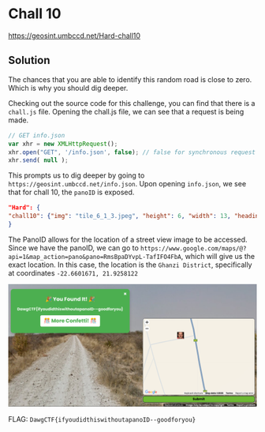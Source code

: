 # Chall 10

https://geosint.umbccd.net/Hard-chall10

## Solution

The chances that you are able to identify this random road is close to zero. Which is why you should dig deeper.

Checking out the source code for this challenge, you can find that there is a `chall.js` file. Opening the chall.js file, we can see that a request is being made. 

```js
// GET info.json
var xhr = new XMLHttpRequest();
xhr.open("GET", '/info.json', false); // false for synchronous request
xhr.send( null );
```

This prompts us to dig deeper by going to `https://geosint.umbccd.net/info.json`. Upon opening `info.json`, we see that for chall 10, the `panoID` is exposed. 

```json
"Hard": {
"chall10": {"img": "tile_6_1_3.jpeg", "height": 6, "width": 13, "heading": 0, "panoID": "RmsBpaDYvpL-TafIFO4FbA"}
}
```

The PanoID allows for the location of a street view image to be accessed. Since we have the panoID, we can go to `https://www.google.com/maps/@?api=1&map_action=pano&pano=RmsBpaDYvpL-TafIFO4FbA`, which will give us the exact location. In this case, the location is the `Ghanzi District`, specifically at coordinates `-22.6601671, 21.9258122`

![flag](https://github.com/aqxq/CTF-Writeups/blob/main/DawgCTF/OSINT/GEOSINT/Chall%2010/chall10.png)

FLAG: `DawgCTF{ifyoudidthiswithoutapanoID--goodforyou}`
